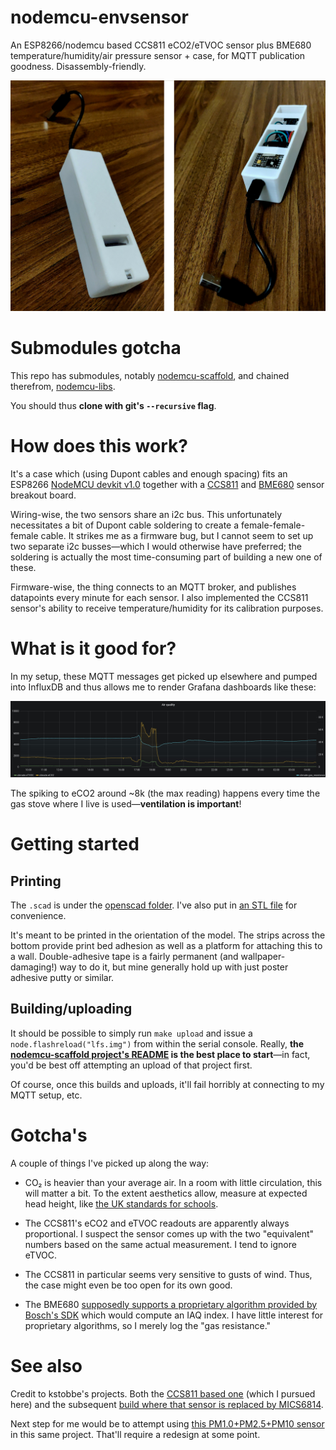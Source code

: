 # nodemcu-envsensor

An ESP8266/nodemcu based CCS811 eCO2/eTVOC sensor plus BME680 temperature/humidity/air pressure sensor + case, for MQTT publication goodness. Disassembly-friendly.

![envsensor](imgs/envsensor_composite.jpg "Envsensor case")

# Submodules gotcha

This repo has submodules, notably [nodemcu-scaffold](https://github.com/skrewz/nodemcu-scaffold), and chained therefrom, [nodemcu-libs](https://github.com/skrewz/nodemcu-libs).

You should thus **clone with git's `--recursive` flag**.

# How does this work?

It's a case which (using Dupont cables and enough spacing) fits an ESP8266 [NodeMCU devkit v1.0](https://github.com/nodemcu/nodemcu-devkit-v1.0) together with a [CCS811](https://www.aliexpress.com/item/33058004405.html) and [BME680](https://www.aliexpress.com/item/32847670390.html) sensor breakout board.

Wiring-wise, the two sensors share an i2c bus. This unfortunately necessitates a bit of Dupont cable soldering to create a female-female-female cable. It strikes me as a firmware bug, but I cannot seem to set up two separate i2c busses—which I would otherwise have preferred; the soldering is actually the most time-consuming part of building a new one of these.

Firmware-wise, the thing connects to an MQTT broker, and publishes datapoints every minute for each sensor. I also implemented the CCS811 sensor's ability to receive temperature/humidity for its calibration purposes.


# What is it good for?

In my setup, these MQTT messages get picked up elsewhere and pumped into InfluxDB and thus allows me to render Grafana dashboards like these:

![air quality while cooking](imgs/air_quality_while_cooking.jpg "Air quality while cooking")

The spiking to eCO2 around ~8k (the max reading) happens every time the gas stove where I live is used—**ventilation is important**!

# Getting started

## Printing

The `.scad` is under the [openscad folder](openscad/). I've also put in [an STL file](openscad/envsensor_case.stl) for convenience.

It's meant to be printed in the orientation of the model. The strips across the bottom provide print bed adhesion as well as a platform for attaching this to a wall. Double-adhesive tape is a fairly permanent (and wallpaper-damaging!) way to do it, but mine generally hold up with just poster adhesive putty or similar.

## Building/uploading

It should be possible to simply run `make upload` and issue a `node.flashreload("lfs.img")` from within the serial console. Really, **the [nodemcu-scaffold project's README](https://github.com/skrewz/nodemcu-scaffold/blob/master/README.md) is the best place to start**—in fact, you'd be best off attempting an upload of that project first.

Of course, once this builds and uploads, it'll fail horribly at connecting to my MQTT setup, etc.

# Gotcha's

A couple of things I've picked up along the way:

- CO₂ is heavier than your average air. In a room with little circulation, this will matter a bit. To the extent aesthetics allow, measure at expected head height, like [the UK standards for schools](https://en.wikipedia.org/wiki/Indoor_air_quality#Carbon_dioxide).

- The CCS811's eCO2 and eTVOC readouts are apparently always proportional. I suspect the sensor comes up with the two "equivalent" numbers based on the same actual measurement. I tend to ignore eTVOC.

- The CCS811 in particular seems very sensitive to gusts of wind. Thus, the case might even be too open for its own good.

- The BME680 [supposedly supports a proprietary algorithm provided by Bosch's SDK](https://nodemcu.readthedocs.io/en/master/modules/bme680/) which would compute an IAQ index. I have little interest for proprietary algorithms, so I merely log the "gas resistance."


# See also

Credit to kstobbe's projects. Both the [CCS811 based one](http://kstobbe.dk/2019/01/28/first-sensor-array/) (which I pursued here) and the subsequent [build where that sensor is replaced by MICS6814](http://kstobbe.dk/2019/02/16/esp32-pms5003-bme280-mics6814-sensor-build/).

Next step for me would be to attempt using [this PM1.0+PM2.5+PM10 sensor](https://www.aliexpress.com/item/32813155485.html) in this same project. That'll require a redesign at some point.
